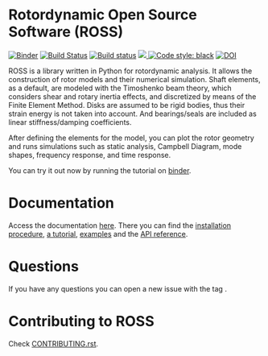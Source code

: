 # Rotordynamic Open Source Software (ROSS)
[![Binder](https://mybinder.org/badge_logo.svg)](https://mybinder.org/v2/gh/ross-rotordynamics/ross/0.3?filepath=%2Fdocs%2Fexamples)
[![Build Status](https://travis-ci.com/ross-rotordynamics/ross.svg?branch=master)](https://travis-ci.com/ross-rotordynamics/ross)
[![Build status](https://ci.appveyor.com/api/projects/status/tvsj4jh7bowvn0ht/branch/master?svg=true)](https://ci.appveyor.com/project/raphaeltimbo/ross/branch/master)
<a href="https://codecov.io/gh/ross-rotordynamics/ross">
<img src="https://codecov.io/gh/ross-rotordynamics/ross/branch/master/graph/badge.svg">
</a>
[![Code style: black](https://img.shields.io/badge/code%20style-black-000000.svg)](https://github.com/ambv/black)
[![DOI](https://joss.theoj.org/papers/10.21105/joss.02120/status.svg)](https://doi.org/10.21105/joss.02120)

ROSS is a library written in Python for rotordynamic analysis. It allows the construction of rotor models and their 
numerical simulation. Shaft elements, as a default, are modeled with the Timoshenko beam theory, which considers shear 
and rotary inertia effects, and discretized by means of the Finite Element Method. Disks are assumed to be rigid bodies, 
thus their strain energy is not taken into account. And bearings/seals are included as linear stiffness/damping coefficients.

After defining the elements for the model, you can plot the rotor geometry and runs simulations such as static analysis, 
Campbell Diagram, mode shapes, frequency response, and time response.

You can try it out now by running the tutorial on [binder](https://mybinder.org/v2/gh/ross-rotordynamics/ross/0.3?filepath=%2Fdocs%2Fexamples).

# Documentation 
Access the documentation [here](https://ross-rotordynamics.github.io/ross-website/).
There you can find the [installation procedure](https://ross-rotordynamics.github.io/ross-website/installation.html), 
[a tutorial](https://ross-rotordynamics.github.io/ross-website/examples/tutorial.html), 
[examples](https://ross-rotordynamics.github.io/ross-website/examples.html) and the 
[API reference](https://ross-rotordynamics.github.io/ross-website/api.html).

# Questions
If you have any questions you can open a new issue with the tag <question>.

# Contributing to ROSS
Check [CONTRIBUTING.rst](https://github.com/ross-rotordynamics/ross/blob/master/CONTRIBUTING.rst).
